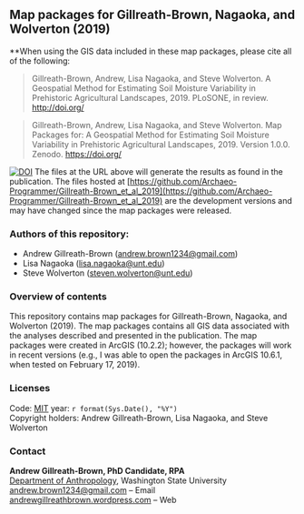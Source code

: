 ## Map packages for Gillreath-Brown, Nagaoka, and Wolverton (2019)
**When using the GIS data included in these map packages, please cite all of the following:

> Gillreath-Brown, Andrew, Lisa Nagaoka, and Steve Wolverton. A Geospatial Method for Estimating Soil Moisture Variability in Prehistoric Agricultural Landscapes, 2019. PLoSONE, in review. http://doi.org/

> Gillreath-Brown, Andrew, Lisa Nagaoka, and Steve Wolverton. Map Packages for: A Geospatial Method for Estimating Soil Moisture Variability in Prehistoric Agricultural Landscapes, 2019. Version 1.0.0. Zenodo. https://doi.org/

[![DOI](https://zenodo.org/badge/DOI/10./zenodo.1.svg)](https://doi.org/)
The files at the URL above will generate the results as found in the publication. The files hosted at [https://github.com/Archaeo-Programmer/Gillreath-Brown_et_al_2019](https://github.com/Archaeo-Programmer/Gillreath-Brown_et_al_2019) are the development versions and may have changed since the map packages were released.
### Authors  of this repository:
- Andrew Gillreath-Brown ([andrew.brown1234@gmail.com](mailto:andrew.brown1234@gmail.com))
- Lisa Nagaoka ([lisa.nagaoka@unt.edu](mailto:lisa.nagaoka@unt.edu))
- Steve Wolverton ([steven.wolverton@unt.edu](mailto:steven.wolverton@unt.edu))
### Overview of contents
This repository contains map packages for Gillreath-Brown, Nagaoka, and Wolverton (2019). The map packages contains all GIS data associated with the analyses described and presented in the publication.
The map packages were created in ArcGIS (10.2.2); however, the packages will work in recent versions (e.g., I was able to open the packages in ArcGIS 10.6.1, when tested on February 17, 2019).

### Licenses

Code: [MIT](http://opensource.org/licenses/MIT) year: `r format(Sys.Date(), "%Y")`<br>
Copyright holders: Andrew Gillreath-Brown, Lisa Nagaoka, and Steve Wolverton

### Contact

**Andrew Gillreath-Brown, PhD Candidate, RPA**<br>
[Department of Anthropology](https://anthro.wsu.edu/), Washington State University<br>
[andrew.brown1234@gmail.com](mailto:andrew.brown1234@gmail.com) – Email<br>
[andrewgillreathbrown.wordpress.com](https://andrewgillreathbrown.wordpress.com/) – Web
